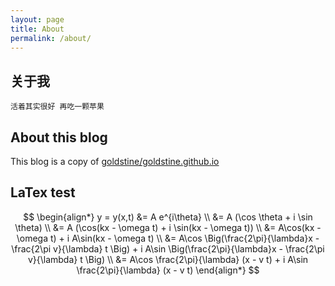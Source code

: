 ```yaml
---
layout: page
title: About
permalink: /about/
---
```

## 关于我
`活着其实很好 再吃一颗苹果`
## About this blog
This blog is a copy of [goldstine/goldstine.github.io](https://github.com/goldstine/goldstine.github.io)
## LaTex test
$$
\begin{align*}
y = y(x,t) &= A e^{i\theta} \\
&= A (\cos \theta + i \sin \theta) \\
&= A (\cos(kx - \omega t) + i \sin(kx - \omega t)) \\
&= A\cos(kx - \omega t) + i A\sin(kx - \omega t)  \\
&= A\cos \Big(\frac{2\pi}{\lambda}x - \frac{2\pi v}{\lambda} t \Big) + i A\sin \Big(\frac{2\pi}{\lambda}x - \frac{2\pi v}{\lambda} t \Big)  \\
&= A\cos \frac{2\pi}{\lambda} (x - v t) + i A\sin \frac{2\pi}{\lambda} (x - v t)
\end{align*}
$$


